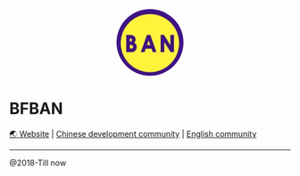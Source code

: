 
<div align="center">
  <img alt="BFBAN logo" src="./logo.png" width="120px" style="border-radius: 50%;">
</div>

# BFBAN

[🌏 Website](https://bfban.com) | [Chinese development community](https://www.kookapp.cn/app/channels/896258605789939) | [English community](https://pages.github.com/)

----

@2018-Till now
